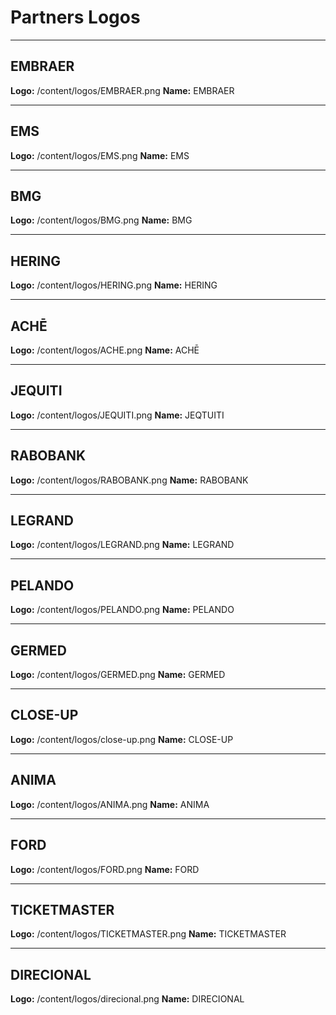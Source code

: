 # Partners Logos

---

## EMBRAER
**Logo:** /content/logos/EMBRAER.png
**Name:** EMBRAER

---

## EMS
**Logo:** /content/logos/EMS.png
**Name:** EMS

---

## BMG
**Logo:** /content/logos/BMG.png
**Name:** BMG

---

## HERING
**Logo:** /content/logos/HERING.png
**Name:** HERING

---

## ACHĒ
**Logo:** /content/logos/ACHE.png
**Name:** ACHĒ

---

## JEQUITI
**Logo:** /content/logos/JEQUITI.png
**Name:** JEQTUITI

---

## RABOBANK
**Logo:** /content/logos/RABOBANK.png
**Name:** RABOBANK

---

## LEGRAND
**Logo:** /content/logos/LEGRAND.png
**Name:** LEGRAND

---

## PELANDO
**Logo:** /content/logos/PELANDO.png
**Name:** PELANDO

---

## GERMED
**Logo:** /content/logos/GERMED.png
**Name:** GERMED

---

## CLOSE-UP
**Logo:** /content/logos/close-up.png
**Name:** CLOSE-UP

---

## ANIMA
**Logo:** /content/logos/ANIMA.png
**Name:** ANIMA

---

## FORD
**Logo:** /content/logos/FORD.png
**Name:** FORD

---

## TICKETMASTER
**Logo:** /content/logos/TICKETMASTER.png
**Name:** TICKETMASTER

---

## DIRECIONAL
**Logo:** /content/logos/direcional.png
**Name:** DIRECIONAL
